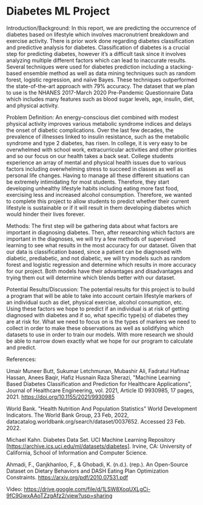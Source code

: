 # Diabetes ML Project
Introduction/Background:
In this report, we are predicting the occurrence of diabetes based on lifestyle which involves macronutrient breakdown and exercise activity. There is prior work done regarding diabetes classification and predictive analysis for diabetes. Classification of diabetes is a crucial step for predicting diabetes, however it’s a difficult task since it involves analyzing multiple different factors which can lead to inaccurate results. Several techniques were used for diabetes prediction including a stacking-based ensemble method as well as data mining techniques such as random forest, logistic regression, and naïve Bayes. These techniques outperformed the state-of-the-art approach with 79% accuracy. The dataset that we plan to use is the NHANES 2017-March 2020 Pre-Pandemic Questionnaire Data which includes many features such as blood sugar levels, age, insulin, diet, and physical activity.
 
Problem Definition:
An energy-conscious diet combined with modest physical activity improves various metabolic syndrome indices and delays the onset of diabetic complications. Over the last few decades, the prevalence of illnesses linked to insulin resistance, such as the metabolic syndrome and type 2 diabetes, has risen. In college, it is very easy to be overwhelmed with school work, extracurricular activities and other priorities and so our focus on our health takes a back seat. College students experience an array of mental and physical health issues due to various factors including overwhelming stress to succeed in classes as well as personal life changes. Having to manage all these different situations can be extremely intimidating for most students. Therefore, they start developing unhealthy lifestyle habits including eating more fast food, exercising less and increased alcohol consumption. Therefore, we wanted to complete this project to allow students to predict whether their current lifestyle is sustainable or if it will result in them developing diabetes which would hinder their lives forever. 
 
Methods:
The first step will be gathering data about what factors are important in diagnosing diabetes. Then, after researching which factors are important in the diagnoses, we will try a few methods of supervised learning to see what results in the most accuracy for our dataset. Given that our data is classification based, since a patient can be diagnosed with diabetic, prediabetic, and not diabetic, we will try models such as random forest and logistic regression and determine which results in more accuracy for our project. Both models have their advantages and disadvantages and trying them out will determine which blends better with our dataset.
 
Potential Results/Discussion:
The potential results for this project is to build a program that will be able to take into account certain lifestyle markers of an individual such as diet, physical exercise, alcohol consumption, etc. Using these factors we hope to predict if an individual is at risk of getting diagnosed with diabetes and if so, what specific type(s) of diabetes they are at risk for. What we need to focus on is the types of markers we need to collect in order to make these observations as well as solidifying which datasets to use in order to train our models. With more research we should be able to narrow down exactly what we hope for our program to calculate and predict.

References:
 
Umair Muneer Butt, Sukumar Letchmunan, Mubashir Ali, Fadratul Hafinaz Hassan, Anees
Baqir, Hafiz Husnain Raza Sherazi, "Machine Learning Based Diabetes Classification and Prediction for Healthcare Applications", Journal of Healthcare Engineering, vol. 2021, Article ID 9930985, 17 pages, 2021. https://doi.org/10.1155/2021/9930985
 
World Bank. "Health Nutrition And Population Statistics" World Development Indicators. The
World Bank Group, 23 Feb, 2022, datacatalog.worldbank.org/search/dataset/0037652. Accessed 23 Feb. 2022.
 
Michael Kahn. Diabetes Data Set. UCI Machine Learning Repository
[https://archive.ics.uci.edu/ml/datasets/diabetes]. Irvine, CA: University of California, School of Information and Computer Science.
 
Ahmadi, F., Ganjkhanloo, F., &amp; Ghobadi, K. (n.d.). (rep.). An Open-Source Dataset on
Dietary Behaviors and DASH Eating Plan Optimization Constraints. https://arxiv.org/pdf/2010.07531.pdf

Video: https://drive.google.com/file/d/1LSW8XoqUXLgCi-9fC9GwxAAoTZzgAfz2/view?usp=sharing


